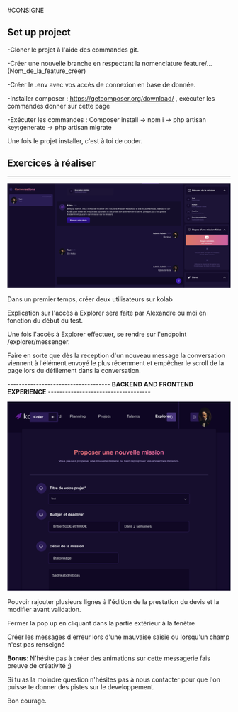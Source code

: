 #CONSIGNE

## Set up project

-Cloner le projet à l'aide des commandes git.

-Créer une nouvelle branche en respectant la nomenclature feature/...(Nom_de_la_feature_créer)

-Créer le .env avec vos accès de connexion en base de donnée.

-Installer composer : https://getcomposer.org/download/ , exécuter les commandes donner sur cette page

-Exécuter les commandes : Composer install -> npm i -> php artisan key:generate -> php artisan migrate

Une fois le projet installer, c'est à toi de coder.

## Exercices à réaliser 

------------------------------------------------------

![alt text](messagerie.png)

Dans un premier temps, créer deux utilisateurs sur kolab 

Explication sur l'accès à Explorer sera faite par Alexandre ou moi en fonction du début du test.

Une fois l'accès à Explorer effectuer, se rendre sur l'endpoint /explorer/messenger.

Faire en sorte que dès la reception d'un nouveau message la conversation viennent à l'élément envoyé le plus récemment et empêcher le scroll de la page lors du défilement dans la conversation.

------------------------------------ __BACKEND AND FRONTEND EXPERIENCE__ ------------------------------------

![alt text](Kolab.png)

Pouvoir rajouter plusieurs lignes à l'édition de la prestation du devis et la modifier avant validation. 

Fermer la pop up en cliquant dans la partie extérieur à la fenêtre

Créer les messages d'erreur lors d'une mauvaise saisie ou lorsqu'un champ n'est pas renseigné 


__Bonus__:
N'hésite pas à créer des animations sur cette messagerie fais preuve de créativité ;)



Si tu as la moindre question n'hésites pas à nous contacter pour que l'on puisse te donner des pistes sur le developpement.

Bon courage.




